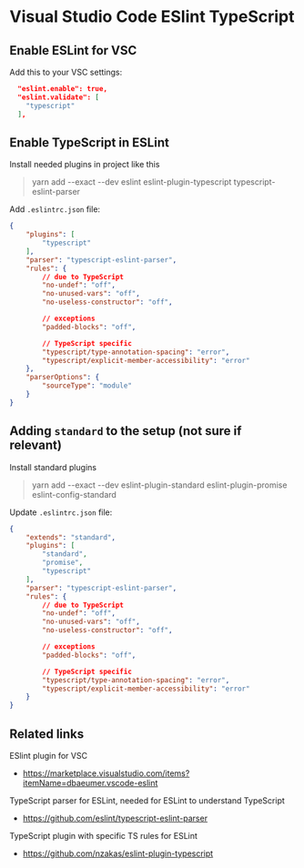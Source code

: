 # Visual Studio Code ESlint TypeScript

## Enable ESLint for VSC
Add this to your VSC settings:
```json
  "eslint.enable": true,
  "eslint.validate": [
    "typescript"
  ],
```

## Enable TypeScript in ESLint

Install needed plugins in project like this
>yarn add --exact --dev eslint eslint-plugin-typescript typescript-eslint-parser

Add `.eslintrc.json` file:
```json
{
    "plugins": [
        "typescript"
    ],
    "parser": "typescript-eslint-parser",
    "rules": {
        // due to TypeScript
        "no-undef": "off",
        "no-unused-vars": "off",
        "no-useless-constructor": "off",

        // exceptions
        "padded-blocks": "off",

        // TypeScript specific
        "typescript/type-annotation-spacing": "error",
        "typescript/explicit-member-accessibility": "error"
    },
    "parserOptions": {
        "sourceType": "module"
    }
}
```

## Adding `standard` to the setup (not sure if relevant)

Install standard plugins
>yarn add --exact --dev eslint-plugin-standard eslint-plugin-promise eslint-config-standard

Update `.eslintrc.json` file:
```json
{
    "extends": "standard",
    "plugins": [
        "standard",
        "promise",
        "typescript"
    ],
    "parser": "typescript-eslint-parser",
    "rules": {
        // due to TypeScript
        "no-undef": "off",
        "no-unused-vars": "off",
        "no-useless-constructor": "off",

        // exceptions
        "padded-blocks": "off",

        // TypeScript specific
        "typescript/type-annotation-spacing": "error",
        "typescript/explicit-member-accessibility": "error"
    }
}
```

## Related links

ESlint plugin for VSC
- https://marketplace.visualstudio.com/items?itemName=dbaeumer.vscode-eslint

TypeScript parser for ESLint, needed for ESLint to understand TypeScript
- https://github.com/eslint/typescript-eslint-parser

TypeScript plugin with specific TS rules for ESLint
- https://github.com/nzakas/eslint-plugin-typescript

